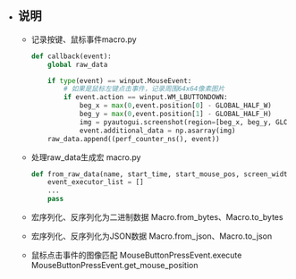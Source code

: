 - ## 说明

  - 记录按键、鼠标事件macro.py

    ```python
    def callback(event):
        global raw_data
    
        if type(event) == winput.MouseEvent:
            # 如果是鼠标左键点击事件，记录周围64x64像素图片
            if event.action == winput.WM_LBUTTONDOWN:
                beg_x = max(0,event.position[0] - GLOBAL_HALF_W)
                beg_y = max(0,event.position[1] - GLOBAL_HALF_H)
                img = pyautogui.screenshot(region=[beg_x, beg_y, GLOBAL_W, GLOBAL_H])
                event.additional_data = np.asarray(img)
        raw_data.append((perf_counter_ns(), event))
    ```

    

  - 处理raw_data生成宏 macro.py

    ```python
    def from_raw_data(name, start_time, start_mouse_pos, screen_width, screen_height, raw_data):
        event_executor_list = []
        ...
        pass
    ```

  - 宏序列化、反序列化为二进制数据  Macro.from_bytes、Macro.to_bytes

  - 宏序列化、反序列化为JSON数据  Macro.from_json、Macro.to_json

  - 鼠标点击事件的图像匹配 MouseButtonPressEvent.execute  MouseButtonPressEvent.get_mouse_position

  

  